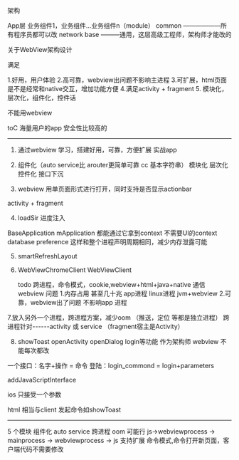 架构

App层
业务组件1，业务组件…业务组件n（module）
common ——————所有程序员都可以改
network
base  ———通用，这层高级工程师，架构师才能改的

关于WebView架构设计

满足

1.好用，用户体验
2.高可靠，webview出问题不影响主进程
3.可扩展，html页面是不是经常和native交互，增加功能方便
4.满足activity + fragment
5. 模块化，层次化，组件化，控件话

不能用webview

toC 海量用户的app
安全性比较高的

-------------------------------

1. 通过webview 学习，搭建好用，可靠，方便扩展 实战app
2. 组件化（auto service比 arouter更简单可靠 cc 基本字符串）
    模块化
    层次化
    控件化
    接口下沉
    
3. webview 用单页面形式进行打开，同时支持是否显示actionbar

activity + fragment

4. loadSir 进度注入

BaseApplication mApplication 都能通过它拿到context
不需要UI的context database preference
这样和整个进程声明周期相同，减少内存泄露可能

5. smartRefreshLayout

6. WebViewChromeClient
    WebViewClient
    
    
    todo 跨进程，命令模式，cookie,webview+html+java+native 通信
    webview 问题
    1.内存占用 甚至几十兆  app进程 linux进程 jvm+webview
    2.可靠，webview出了问题 不影响app 进程
    
7.放入另外一个进程，跨进程方案，减少oom （推送，定位 等都是独立进程）
  跨进程针对------activity 或 service   （fragment宿主是Activity）
  
8. showToast openActivity openDialog login等功能
作为架构师 webview 不能每次都改

一个接口：名字+操作 = 命令
登陆：login_commond = login+parameters

addJavaScriptInterface

ios 只接受一个参数

html 相当与client 发起命令如showToast

-------------------------------

5 个模块
组件化 auto service
跨进程 oom 可能行
js->webviewprocess -> mainprocess -> webviewprocess -> js 
支持扩展 命令模式,命令打开新页面，客户端代码不需要修改